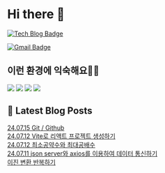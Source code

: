 # Hi there 👋

[![Tech Blog Badge](http://img.shields.io/badge/tistory-black?style=flat-square&logo=Tistory&link=https://codingpracticenote.tistory.com/)](https://codingpracticenote.tistory.com/)
	
[![Gmail Badge](https://img.shields.io/badge/Gmail-d14836?style=flat-square&logo=Gmail&logoColor=white&link=mailto:tkdrnr1215@gmail.com)](mailto:tkdrnr1215@gmail.com)

## 이런 환경에 익숙해요✍🏼

<img src="https://img.shields.io/badge/CSS3-1572B6?style=flat-square&logo=CSS3&logoColor=white"/> </t>
<img src="https://img.shields.io/badge/HTML5-E34F26?style=flat-square&logo=HTML5&logoColor=white"/> 
<img src="https://img.shields.io/badge/JavaScript-F7DF1E?style=flat-square&logo=JavaScript&logoColor=white"/>
<img src="https://img.shields.io/badge/TypeScript-3178C6?style=flat-square&logo=TypeScript&logoColor=white"/>

## 📕 Latest Blog Posts

<a href=https://codingpracticenote.tistory.com/259>24.07.15 Git / Github</a></br><a href=https://codingpracticenote.tistory.com/258>24.07.12 Vite로 리액트 프로젝트 생성하기</a></br><a href=https://codingpracticenote.tistory.com/257>24.07.12 최소공약수와 최대공배수</a></br><a href=https://codingpracticenote.tistory.com/256>24.07.11 json server와 axios를 이용하여 데이터 통신하기</a></br><a href=https://codingpracticenote.tistory.com/255>이진 변환 반복하기</a></br>